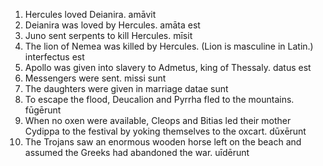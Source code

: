 1. Hercules loved Deianira. amāvit
2. Deianira was loved by Hercules. amāta est
3. Juno sent serpents to kill Hercules. mīsit
4. The lion of Nemea was killed by Hercules. (Lion is masculine in Latin.) interfectus est
5. Apollo was given into slavery to Admetus, king of Thessaly. datus est
6. Messengers were sent. missi sunt
7. The daughters were given in marriage datae sunt
8. To escape the flood, Deucalion and Pyrrha fled to the mountains. fūgērunt 
9. When no oxen were available, Cleops and Bitias led their mother Cydippa to the festival by yoking themselves to the oxcart. dūxērunt
10. The Trojans saw an enormous wooden horse left on the beach and assumed the Greeks had abandoned the war. uīdērunt
